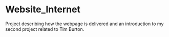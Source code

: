 # Website_Internet
Project describing how the webpage is delivered and an introduction to my second project related to Tim Burton.
